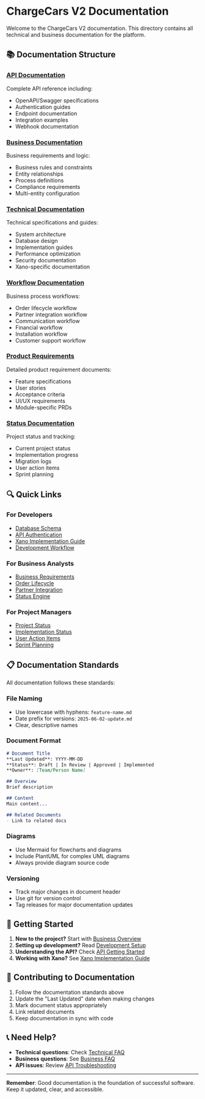 # ChargeCars V2 Documentation

Welcome to the ChargeCars V2 documentation. This directory contains all technical and business documentation for the platform.

## 📚 Documentation Structure

### [API Documentation](./api/)
Complete API reference including:
- OpenAPI/Swagger specifications
- Authentication guides
- Endpoint documentation
- Integration examples
- Webhook documentation

### [Business Documentation](./business/)
Business requirements and logic:
- Business rules and constraints
- Entity relationships
- Process definitions
- Compliance requirements
- Multi-entity configuration

### [Technical Documentation](./technical/)
Technical specifications and guides:
- System architecture
- Database design
- Implementation guides
- Performance optimization
- Security documentation
- Xano-specific documentation

### [Workflow Documentation](./workflows/)
Business process workflows:
- Order lifecycle workflow
- Partner integration workflow
- Communication workflow
- Financial workflow
- Installation workflow
- Customer support workflow

### [Product Requirements](./prd/)
Detailed product requirement documents:
- Feature specifications
- User stories
- Acceptance criteria
- UI/UX requirements
- Module-specific PRDs

### [Status Documentation](./status/)
Project status and tracking:
- Current project status
- Implementation progress
- Migration logs
- User action items
- Sprint planning

## 🔍 Quick Links

### For Developers
- [Database Schema](./technical/database-schema.md)
- [API Authentication](./api/authentication.md)
- [Xano Implementation Guide](./technical/XANO_TODO_IMPLEMENTATION.md)
- [Development Workflow](./workflows/development-workflow.md)

### For Business Analysts
- [Business Requirements](./business/current-requirements.md)
- [Order Lifecycle](./workflows/order-lifecycle-workflow.md)
- [Partner Integration](./workflows/partner-integration-workflow.md)
- [Status Engine](./technical/status-engine-architecture.md)

### For Project Managers
- [Project Status](./status/PROJECT_STATUS.md)
- [Implementation Status](./status/IMPLEMENTATION_STATUS.md)
- [User Action Items](./status/USER_ACTION_ITEMS.md)
- [Sprint Planning](./workflows/current-sprint.md)

## 📋 Documentation Standards

All documentation follows these standards:

### File Naming
- Use lowercase with hyphens: `feature-name.md`
- Date prefix for versions: `2025-06-02-update.md`
- Clear, descriptive names

### Document Format
```markdown
# Document Title
**Last Updated**: YYYY-MM-DD
**Status**: Draft | In Review | Approved | Implemented
**Owner**: [Team/Person Name]

## Overview
Brief description

## Content
Main content...

## Related Documents
- Link to related docs
```

### Diagrams
- Use Mermaid for flowcharts and diagrams
- Include PlantUML for complex UML diagrams
- Always provide diagram source code

### Versioning
- Track major changes in document header
- Use git for version control
- Tag releases for major documentation updates

## 🚀 Getting Started

1. **New to the project?** Start with [Business Overview](./business/overview.md)
2. **Setting up development?** Read [Development Setup](./technical/setup-guide.md)
3. **Understanding the API?** Check [API Getting Started](./api/getting-started.md)
4. **Working with Xano?** See [Xano Implementation Guide](./technical/xano-guide.md)

## 🤝 Contributing to Documentation

1. Follow the documentation standards above
2. Update the "Last Updated" date when making changes
3. Mark document status appropriately
4. Link related documents
5. Keep documentation in sync with code

## 📞 Need Help?

- **Technical questions**: Check [Technical FAQ](./technical/faq.md)
- **Business questions**: See [Business FAQ](./business/faq.md)
- **API issues**: Review [API Troubleshooting](./api/troubleshooting.md)

---

**Remember**: Good documentation is the foundation of successful software. Keep it updated, clear, and accessible. 